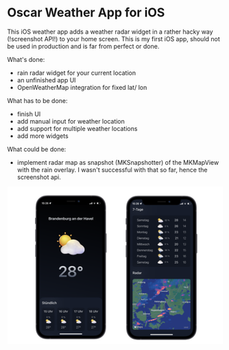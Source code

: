 # Oscar Weather App for iOS
This iOS weather app adds a weather radar widget in a rather hacky way (!screenshot API!) to your home screen. This is my first iOS app, should not be used in production and is far from perfect or done.

What's done:
- rain radar widget for your current location
- an unfinished app UI
- OpenWeatherMap integration for fixed lat/ lon

What has to be done:
- finish UI
- add manual input for weather location
- add support for multiple weather locations
- add more widgets

What could be done:
- implement radar map as snapshot (MKSnapshotter) of the MKMapView with the rain overlay. I wasn't successful with that so far, hence the screenshot api.

![www](img/preview.png)
